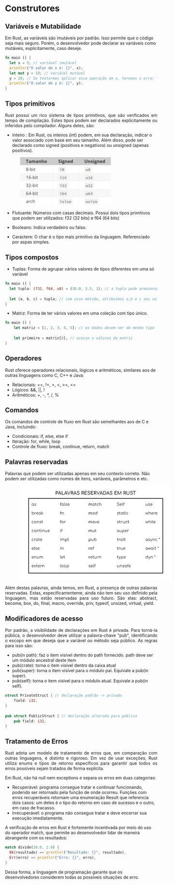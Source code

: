 # Construtores

## Variáveis e Mutabilidade
Em Rust, as variáveis são imutáveis por padrão. Isso permite que o código seja mais seguro. Porém, o desenvolvedor pode declarar as variáveis como mutáveis, explicitamente, caso deseje.
```rust
fn main () {
  let x = 5; // variável imutável
  println!("O valor de x é: {}", x);
  let mut y = 10; // variável mutável
  y = 20; // Se tentarmos aplicar essa operação em x, teremos o erro: "cannot assign twice to immutable variable"
  println!("O valor de y é: {}", y);
}
```

## Tipos primitivos
<div style="text-align: justify; margin-bottom: 1em;">
Rust possui um rico sistema de tipos primitivos, que são verificados em tempo de compilação. Estes tipos podem ser declarados explicitamente ou inferidos pelo compilador. Alguns deles, são:
</div>

* Inteiro : Em Rust, os inteiros (int) podem, em sua declaração, indicar o valor associado com base em seu tamanho. Além disso, pode ser declarado como signed (positivos e negativos) ou unsigned (apenas positivos).

<p align="left">
  <img src="../images/intrust.png" alt="Ícone de tipos primitivos Rust" style="margin-left: 50px" width="300">
</p>

* Flutuante: Números com casas decimais. Possui dois tipos primitivos que podem ser utilizados: f32 (32 bits) e f64 (64 bits)

* Booleano: Indica verdadeiro ou falso.

* Caractere: O char é o tipo mais primitivo da linguagem. Referenciado por aspas simples.

## Tipos compostos

* Tuplas: Forma de agrupar vários valores de tipos diferentes em uma só variável

```rust
fn main () {
  let tupla: (f32, f64, u8) = (30.0, 3.5, 1); // a tupla pode armazenar diferentes tipos primitivos
 
  let (a, b, c) = tupla; // com esse método, atribuímos a,b e c aos valores da tupla
}
```

* Matriz: Forma de ter vários valores em uma coleção com tipo único.

```rust
fn main () {
    let matriz = [1, 2, 3, 4, 5]; // os dados devem ser do mesmo tipo

    let primeiro = matriz[0]; // acesso a valores da matriz
}
```
## Operadores
Rust oferece operadores relacionais, lógicos e aritméticos, similares aos de outras linguagens como C, C++ e Java:

* Relacionais: ==, !=, >, <, >=, <=
* Lógicos: &&, ||, !
* Aritméticos: +, -, *, /, %

## Comandos
Os comandos de controle de fluxo em Rust são semelhantes aos de C e Java, incluindo:

* Condicionais: if, else, else if
* Iteração: for, while, loop
* Controle de fluxo: break, continue, return, match

## Palavras reservadas
Palavras que podem ser utilizadas apenas em seu contexto correto. Não podem ser utilizadas como nomes de itens, variáveis, parâmetros e etc.


<p align="left">
  <img src="../images/strict.png" alt="Ícone de palavras reservadas em Rust" style="margin-left: 50px" width="500">
</p>

<div style="text-align: justify; margin-bottom: 1em;">
Além destas palavras, ainda temos, em Rust, a presença de outras palavras reservadas. Estas, especificamenteme, ainda não tem seu uso definido pela linguagem, mas estão reservadas para uso futuro. São elas: abstract, become, box, do, final, macro, override, priv, typeof, unsized, virtual, yield.
</div>

## Modificadores de acesso
<div style="text-align: justify; margin-bottom: 1em;">
Por padrão, a visibilidade de declarações em Rust é privada. Para torná-la pública, o desenvolvedor deve utilizar a palavra-chave "pub", identificando o escopo em que deseja que a variável ou método seja público. As regras para isso são:
</div>

* pub(in path): faz o item visível dentro do path fornecido. path deve ser um módulo ancestral deste item
* pub(crate): torna o item visível dentro da caixa atual
* pub(super): torna o item visível para o módulo pai. Equivale a pub(in super).
* pub(self): torna o item visível para o módulo atual. Equivale a pub(in self).

```rust
struct PrivateStruct { // declaração padrão -> privado
    field: i32,
}

pub struct PublicStruct { // declaração alterada para pública
    pub field: i32,
}
```
## Tratamento de Erros
<div style="text-align: justify; margin-bottom: 1em;">
Rust adota um modelo de tratamento de erros que, em comparação com outras linguagens, é distinto e rigoroso. Em vez de usar exceções, Rust utiliza enums e tipos de retorno específicos para garantir que todos os erros possíveis sejam tratados de forma explícita.
</div>

Em Rust, não há null nem exceptions e separa os erros em duas categorias:

* Recuperável: programa consegue tratar e continuar funcionando, podendo ser retornado pela função de onde ocorreu. Funções com erros recuperáveis retornam uma enumeração Result que referencia dois casos: um deles é o tipo do retorno em caso de sucesso e o outro, em caso de fracasso. 
* Irrecuperável: o programa não consegue tratar e deve encerrar sua execução imediatamente.

A verificação de erros em Rust é fortemente incentivada por meio do uso do operador match, que permite ao desenvolvedor lidar de maneira abrangente com os resultados:

```rust
match divide(10.0, 2.0) {
  Ok(resultado) => println!("Resultado: {}", resultado),
  Err(erro) => println!("Erro: {}", erro),
}
```

Dessa forma, a linguagem de programação garante que os desenvolvedores considerem todas as possíveis situações de erro.